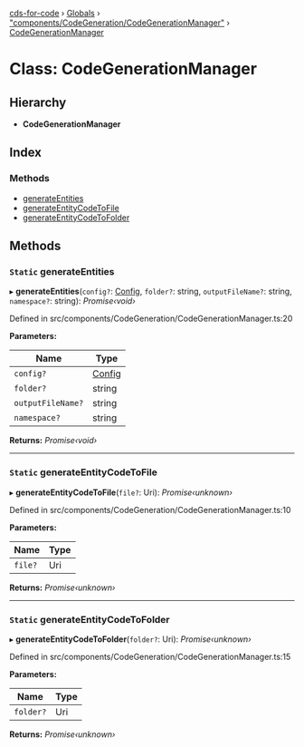 [cds-for-code](../README.md) › [Globals](../globals.md) › ["components/CodeGeneration/CodeGenerationManager"](../modules/_components_codegeneration_codegenerationmanager_.md) › [CodeGenerationManager](_components_codegeneration_codegenerationmanager_.codegenerationmanager.md)

# Class: CodeGenerationManager

## Hierarchy

* **CodeGenerationManager**

## Index

### Methods

* [generateEntities](_components_codegeneration_codegenerationmanager_.codegenerationmanager.md#static-generateentities)
* [generateEntityCodeToFile](_components_codegeneration_codegenerationmanager_.codegenerationmanager.md#static-generateentitycodetofile)
* [generateEntityCodeToFolder](_components_codegeneration_codegenerationmanager_.codegenerationmanager.md#static-generateentitycodetofolder)

## Methods

### `Static` generateEntities

▸ **generateEntities**(`config?`: [Config](../interfaces/_api_cds_webapi_cdswebapi_.cdswebapi.config.md), `folder?`: string, `outputFileName?`: string, `namespace?`: string): *Promise‹void›*

Defined in src/components/CodeGeneration/CodeGenerationManager.ts:20

**Parameters:**

Name | Type |
------ | ------ |
`config?` | [Config](../interfaces/_api_cds_webapi_cdswebapi_.cdswebapi.config.md) |
`folder?` | string |
`outputFileName?` | string |
`namespace?` | string |

**Returns:** *Promise‹void›*

___

### `Static` generateEntityCodeToFile

▸ **generateEntityCodeToFile**(`file?`: Uri): *Promise‹unknown›*

Defined in src/components/CodeGeneration/CodeGenerationManager.ts:10

**Parameters:**

Name | Type |
------ | ------ |
`file?` | Uri |

**Returns:** *Promise‹unknown›*

___

### `Static` generateEntityCodeToFolder

▸ **generateEntityCodeToFolder**(`folder?`: Uri): *Promise‹unknown›*

Defined in src/components/CodeGeneration/CodeGenerationManager.ts:15

**Parameters:**

Name | Type |
------ | ------ |
`folder?` | Uri |

**Returns:** *Promise‹unknown›*

